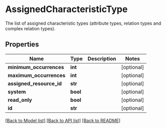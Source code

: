 # AssignedCharacteristicType

The list of assigned characteristic types (attribute types, relation types and complex relation types).
## Properties
Name | Type | Description | Notes
------------ | ------------- | ------------- | -------------
**minimum_occurrences** | **int** |  | [optional] 
**maximum_occurrences** | **int** |  | [optional] 
**assigned_resource_id** | **str** |  | [optional] 
**system** | **bool** |  | [optional] 
**read_only** | **bool** |  | [optional] 
**id** | **str** |  | [optional] 

[[Back to Model list]](../README.md#documentation-for-models) [[Back to API list]](../README.md#documentation-for-api-endpoints) [[Back to README]](../README.md)


